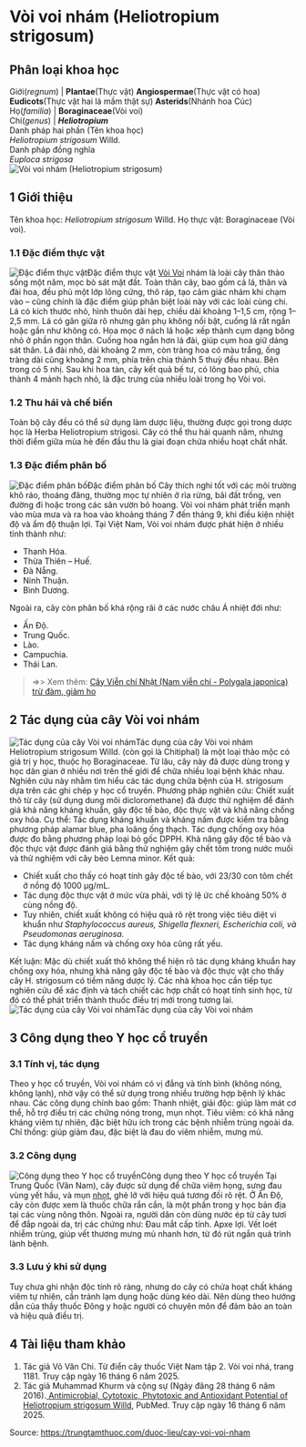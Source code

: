 # Vòi voi nhám (Heliotropium strigosum)

Phân loại khoa học  
---  
Giới(_regnum_) |  **Plantae**(Thực vật) **Angiospermae**(Thực vật có hoa) **Eudicots**(Thực vật hai lá mầm thật sự) **Asterids**(Nhánh hoa Cúc)  
Họ(_familia_) | **Boraginaceae**(Vòi voi)  
Chi(_genus_) | **_Heliotropium_**  
Danh pháp hai phần (Tên khoa học)  
_Heliotropium strigosum_ Willd.  
Danh pháp đồng nghĩa  
_Euploca strigosa_  
![Vòi voi nhám \(Heliotropium strigosum\)](https://trungtamthuoc.com/images/others/voi-voi-nham-5623.jpg)
##  1 Giới thiệu
Tên khoa học: _Heliotropium strigosum_ Willd.
Họ thực vật: Boraginaceae (Vòi voi).
### 1.1 Đặc điểm thực vật
![Đặc điểm thực vật](https://trungtamthuoc.com/images/item/voi-voi-nham-0.jpg)Đặc điểm thực vật
[Vòi Voi](https://trungtamthuoc.com/duoc-lieu/cay-voi-voi "Vòi Voi") nhám là loài cây thân thảo sống một năm, mọc bò sát mặt đất. Toàn thân cây, bao gồm cả lá, thân và đài hoa, đều phủ một lớp lông cứng, thô ráp, tạo cảm giác nhám khi chạm vào – cũng chính là đặc điểm giúp phân biệt loài này với các loài cùng chi.
Lá có kích thước nhỏ, hình thuôn dài hẹp, chiều dài khoảng 1–1,5 cm, rộng 1–2,5 mm. Lá có gân giữa rõ nhưng gân phụ không nổi bật, cuống lá rất ngắn hoặc gần như không có.
Hoa mọc ở nách lá hoặc xếp thành cụm dạng bông nhỏ ở phần ngọn thân. Cuống hoa ngắn hơn lá đài, giúp cụm hoa giữ dáng sát thân. Lá đài nhỏ, dài khoảng 2 mm, còn tràng hoa có màu trắng, ống tràng dài cũng khoảng 2 mm, phía trên chia thành 5 thuỳ đều nhau. Bên trong có 5 nhị.
Sau khi hoa tàn, cây kết quả bế tư, có lông bao phủ, chia thành 4 mảnh hạch nhỏ, là đặc trưng của nhiều loài trong họ Vòi voi.
### 1.2 Thu hái và chế biến
Toàn bộ cây đều có thể sử dụng làm dược liệu, thường được gọi trong dược học là Herba Heliotropium strigosi. Cây có thể thu hái quanh năm, nhưng thời điểm giữa mùa hè đến đầu thu là giai đoạn chứa nhiều hoạt chất nhất.
### 1.3 Đặc điểm phân bố
![Đặc điểm phân bố](https://trungtamthuoc.com/images/item/voi-voi-nham-1.jpg)Đặc điểm phân bố
Cây thích nghi tốt với các môi trường khô ráo, thoáng đãng, thường mọc tự nhiên ở rìa rừng, bãi đất trống, ven đường đi hoặc trong các sân vườn bỏ hoang. Vòi voi nhám phát triển mạnh vào mùa mưa và ra hoa vào khoảng tháng 7 đến tháng 9, khi điều kiện nhiệt độ và ẩm độ thuận lợi.
Tại Việt Nam, Vòi voi nhám được phát hiện ở nhiều tỉnh thành như:
  * Thanh Hóa.
  * Thừa Thiên – Huế.
  * Đà Nẵng.
  * Ninh Thuận.
  * Bình Dương.


Ngoài ra, cây còn phân bố khá rộng rãi ở các nước châu Á nhiệt đới như:
  * Ấn Độ.
  * Trung Quốc.
  * Lào.
  * Campuchia.
  * Thái Lan.


> =>> Xem thêm: [Cây Viễn chí Nhật (Nam viễn chí - Polygala japonica) trừ đàm, giảm ho](https://trungtamthuoc.com/duoc-lieu/cay-vien-chi-nhat)
##  2 Tác dụng của cây Vòi voi nhám
![Tác dụng của cây Vòi voi nhám](https://trungtamthuoc.com/images/item/voi-voi-nham-2.jpg)Tác dụng của cây Vòi voi nhám
Heliotropium strigosum Willd. (còn gọi là Chitiphal) là một loại thảo mộc có giá trị y học, thuộc họ Boraginaceae. Từ lâu, cây này đã được dùng trong y học dân gian ở nhiều nơi trên thế giới để chữa nhiều loại bệnh khác nhau. Nghiên cứu này nhằm tìm hiểu các tác dụng chữa bệnh của H. strigosum dựa trên các ghi chép y học cổ truyền.
Phương pháp nghiên cứu: Chiết xuất thô từ cây (sử dụng dung môi dicloromethane) đã được thử nghiệm để đánh giá khả năng kháng khuẩn, gây độc tế bào, độc thực vật và khả năng chống oxy hóa. Cụ thể:
Tác dụng kháng khuẩn và kháng nấm được kiểm tra bằng phương pháp alamar blue, pha loãng ống thạch.
Tác dụng chống oxy hóa được đo bằng phương pháp loại bỏ gốc DPPH.
Khả năng gây độc tế bào và độc thực vật được đánh giá bằng thử nghiệm gây chết tôm trong nước muối và thử nghiệm với cây bèo Lemna minor.
Kết quả:
  * Chiết xuất cho thấy có hoạt tính gây độc tế bào, với 23/30 con tôm chết ở nồng độ 1000 µg/mL.
  * Tác dụng độc thực vật ở mức vừa phải, với tỷ lệ ức chế khoảng 50% ở cùng nồng độ.
  * Tuy nhiên, chiết xuất không có hiệu quả rõ rệt trong việc tiêu diệt vi khuẩn như _Staphylococcus aureus, Shigella flexneri, Escherichia coli, và Pseudomonas aeruginosa._
  * Tác dụng kháng nấm và chống oxy hóa cũng rất yếu.


Kết luận: Mặc dù chiết xuất thô không thể hiện rõ tác dụng kháng khuẩn hay chống oxy hóa, nhưng khả năng gây độc tế bào và độc thực vật cho thấy cây H. strigosum có tiềm năng dược lý. Các nhà khoa học cần tiếp tục nghiên cứu để xác định và tách chiết các hợp chất có hoạt tính sinh học, từ đó có thể phát triển thành thuốc điều trị mới trong tương lai.
![Tác dụng của cây Vòi voi nhám](https://trungtamthuoc.com/images/item/voi-voi-nham-3.jpg)Tác dụng của cây Vòi voi nhám
##  3 Công dụng theo Y học cổ truyền
### 3.1 Tính vị, tác dụng
Theo y học cổ truyền, Vòi voi nhám có vị đắng và tính bình (không nóng, không lạnh), nhờ vậy có thể sử dụng trong nhiều trường hợp bệnh lý khác nhau. Các công dụng chính bao gồm:
Thanh nhiệt, giải độc: giúp làm mát cơ thể, hỗ trợ điều trị các chứng nóng trong, mụn nhọt.
Tiêu viêm: có khả năng kháng viêm tự nhiên, đặc biệt hữu ích trong các bệnh nhiễm trùng ngoài da.
Chỉ thống: giúp giảm đau, đặc biệt là đau do viêm nhiễm, mưng mủ.
### 3.2 Công dụng
![Công dụng theo Y học cổ truyền](https://trungtamthuoc.com/images/item/voi-voi-nham-4.jpg)Công dụng theo Y học cổ truyền
Tại Trung Quốc (Vân Nam), cây được sử dụng để chữa viêm họng, sưng đau vùng yết hầu, và mụn [nhọt](https://trungtamthuoc.com/bai-viet/nhot "nhọt"), ghẻ lở với hiệu quả tương đối rõ rệt.
Ở Ấn Độ, cây còn được xem là thuốc chữa rắn cắn, là một phần trong y học bản địa tại các vùng nông thôn. Ngoài ra, người dân còn dùng nước ép từ cây tươi để đắp ngoài da, trị các chứng như:
Đau mắt cấp tính.
Apxe lợi.
Vết loét nhiễm trùng, giúp vết thương mưng mủ nhanh hơn, từ đó rút ngắn quá trình lành bệnh.
### 3.3 Lưu ý khi sử dụng
Tuy chưa ghi nhận độc tính rõ ràng, nhưng do cây có chứa hoạt chất kháng viêm tự nhiên, cần tránh lạm dụng hoặc dùng kéo dài.
Nên dùng theo hướng dẫn của thầy thuốc Đông y hoặc người có chuyên môn để đảm bảo an toàn và hiệu quả điều trị.
##  4 Tài liệu tham khảo
  1. Tác giả Võ Văn Chi. Từ điển cây thuốc Việt Nam tập 2. Vòi voi nhá, trang 1181. Truy cập ngày 16 tháng 6 năm 2025.
  2. Tác giả Muhammad Khurm và cộng sự (Ngày đăng 28 tháng 6 năm 2016).[ Antimicrobial, Cytotoxic, Phytotoxic and Antioxidant Potential of Heliotropium strigosum Willd](https://pubmed.ncbi.nlm.nih.gov/28930129/), PubMed. Truy cập ngày 16 tháng 6 năm 2025.




Source: https://trungtamthuoc.com/duoc-lieu/cay-voi-voi-nham